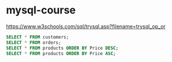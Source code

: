 # mysql-course


https://www.w3schools.com/sql/trysql.asp?filename=trysql_op_or

```sql
SELECT * FROM customers;
SELECT * FROM orders;
SELECT * FROM products ORDER BY Price DESC;
SELECT * FROM products ORDER BY Price ASC;
```
